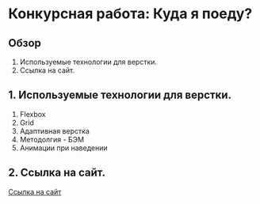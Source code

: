 # Конкурсная работа: Куда я поеду?

## Обзор

1. Используемые технологии для верстки.
2. Ссылка на сайт.

## 1. Используемые технологии для верстки.

1. Flexbox
2. Grid
3. Адаптивная верстка
4. Методолгия - БЭМ
5. Анимации при наведении

## 2. Ссылка на сайт.

[Ссылка на сайт](https://where-will-i-o5fxgijt2-morphinemeplz.vercel.app/)
